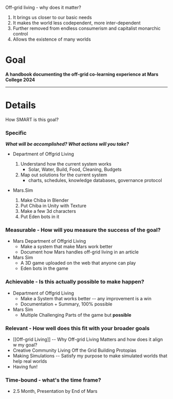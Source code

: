 Off-grid living - why does it matter?
1. It brings us closer to our basic needs
2. It makes the world less codependent, more inter-dependent
3. Further removed from endless consumerism and capitalist monarchic control
4. Allows the existence of many worlds
# Goal
**A handbook documenting the off-grid co-learning experience at Mars College 2024**

---
# Details
How SMART is this goal?
### Specific 
***What will be accomplished? What actions will you take?*** 
- Department of Offgrid Living
	1. Understand how the current system works
		- Solar, Water, Build, Food, Cleaning, Budgets
	2. Map out solutions for the current system
		- charts, schedules, knowledge databases, governance protocol

- Mars.Sim
	1. Make Chiba in Blender
	2. Put Chiba in Unity with Texture
	3. Make a few 3d characters
	4. Put Eden bots in it
### Measurable - How will you measure the success of the goal? 
- Mars Department of Offgrid Living
	- Make a system that make Mars work better
	- Document how Mars handles off-grid living in an article
- Mars Sim
	- A 3D game uploaded on the web that anyone can play
	- Eden bots in the game
### Achievable - Is this actually possible to make happen? 
- Department of Offgrid Living
	- Make a System that works better -- any improvement is a win
	- Documentation + Summary, 100% possible
- Mars Sim
	- Multiple Challenging Parts of the game but **possible**

### Relevant - How well does this fit with your broader goals
- [[Off-grid Living]] -- Why Off-grid Living Matters and how does it align w my goal?
- Creative Community Living Off the Grid Building Protopias
- Making Simulations -- Satisfy my purpose to make simulated worlds that help real worlds
- Having fun!

### Time-bound - what's the time frame?
- 2.5 Month, Presentation by End of Mars